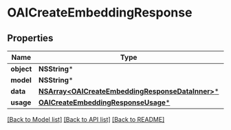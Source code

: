 # OAICreateEmbeddingResponse

## Properties
Name | Type | Description | Notes
------------ | ------------- | ------------- | -------------
**object** | **NSString*** |  | 
**model** | **NSString*** |  | 
**data** | [**NSArray&lt;OAICreateEmbeddingResponseDataInner&gt;***](OAICreateEmbeddingResponseDataInner.md) |  | 
**usage** | [**OAICreateEmbeddingResponseUsage***](OAICreateEmbeddingResponseUsage.md) |  | 

[[Back to Model list]](../README.md#documentation-for-models) [[Back to API list]](../README.md#documentation-for-api-endpoints) [[Back to README]](../README.md)


